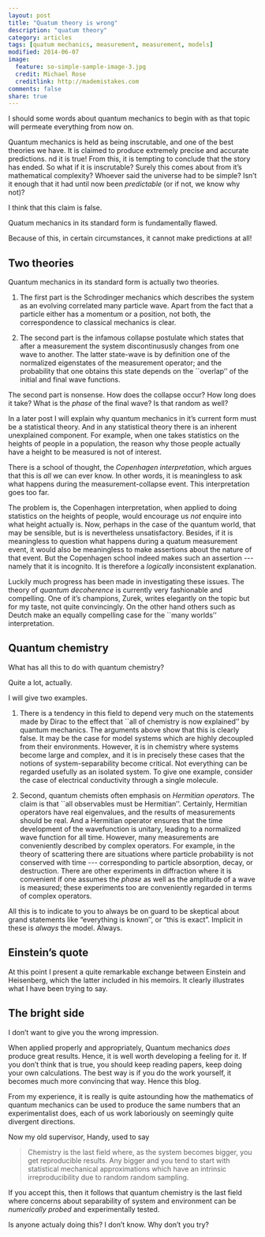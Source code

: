 ```yaml
---
layout: post
title: "Quatum theory is wrong"
description: "quatum theory"
category: articles
tags: [quatum mechanics, measurement, measurement, models]
modified: 2014-06-07
image:
  feature: so-simple-sample-image-3.jpg
  credit: Michael Rose
  creditlink: http://mademistakes.com
comments: false
share: true
---
```


I should some words about quantum mechanics to begin with as that topic
will permeate everything from now on.

Quantum mechanics is held as being inscrutable, and one of the best
theories we have. It is claimed to produce extremely precise and
accurate predictions. nd it is true! From this, it is tempting to
conclude that the story has ended. So what if it is inscrutable? Surely
this comes about from it’s mathematical complexity? Whoever said the
universe had to be simple? Isn’t it enough that it had until now been
_predictable_ (or if not, we know why not)?

I think that this claim is false.

Quatum mechanics in its standard form is fundamentally flawed.

Because of this, in certain circumstances, it cannot make predictions at
all!

## Two theories

Quantum mechanics in its standard form is actually two theories. 

1. The first part is the Schrodinger mechanics which describes the
   system as an evolving correlated many particle wave. Apart from the
   fact that a particle either has a momentum or a position, not both,
   the correspondence to classical mechanics is clear. 

2. The second part is the infamous collapse postulate which states that
   after a measurement the system discontinususly changes from one wave
   to another. The latter state-wave is by definition one of the
   normalized eigenstates of the measurement operator; and the
   probability that one obtains this state depends on the ``overlap’’ of
   the initial and final wave functions.

The second part is nonsense. How does the collapse occur? How long does
it take? What is the _phase_ of the final wave? Is that random as well?

In a later post I will explain why quantum mechanics in it’s current
form must be a statistical theory. And in any statistical theory there
is an inherent unexplained component. For example, when one takes
statistics on the heights of people in a population, the reason why
those people actually have a height to be measured is not of interest.

There is a school of thought, the *Copenhagen interpretation*, which
argues that this is _all_ we can ever know. In other words, it is
meaningless to ask what happens during the measurement-collapse event.
This interpretation goes too far. 

The problem is, the Copenhagen interpretation, when applied to doing
statistics on the heights of people, would encourage us _not_ enquire
into what height actually is. Now, perhaps in the case of the quantum
world, that may be sensible, but is is nevertheless unsatisfactory.
Besides, if it is meaningless to question what happens during a quatum
measurement event, it would also be meaningless to make assertions about
the nature of that event. But the Copenhagen school indeed makes such an
assertion --- namely that it is incognito. It is therefore a _logically_
inconsistent explanation.

Luckily much progress has been made in investigating these issues. The
theory of _quantum decoherence_ is currently very fashionable and
compelling. One of it’s champions, Zurek, writes elegantly on the topic
but for my taste, not quite convincingly. On the other hand others such
as Deutch make an equally compelling case for the ``many worlds’’
interpretation.

## Quantum chemistry

What has all this to do with quantum chemistry? 

Quite a lot, actually. 

I will give two examples.

1. There is a tendency in this field to depend very much on the
   statements made by Dirac to the effect that ``all of chemistry is now
   explained’’ by quantum mechanics. The arguments above show that this
   is clearly false. It may be the case for model systems which are
   highly decoupled from their environments. However, it is in chemistry
   where systems become large and complex, and it is in precisely these
   cases that the notions of system-separability become critical. Not
   everything can be regarded usefully as an isolated system. To give
   one example, consider the case of electrical conductivity through a
   single molecule. 

2. Second, quantum chemists often emphasis on _Hermitian operators_. The
   claim is that ``all observables must be Hermitian’’. Certainly,
   Hermitian operators have real eigenvalues, and the results of
   measurements should be real. And a Hermitian operator ensures that
   the time development of the wavefunction is unitary, leading to a
   normalized wave function for all time. However, many measurements are
   conveniently described by complex operators. For example, in the
   theory of scattering there are situations where particle probability
   is not conserved with time --- corresponding to particle absorption,
   decay, or destruction. There are other experiments in diffraction
   where it is convenient if one assumes the _phase_ as well as the
   amplitude of a wave is measured; these experiments too are
   conveniently regarded in terms of complex operators.

All this is to indicate to you to always be on guard to be skeptical
about grand statements like “everything is known’’, or “this is exact”.
Implicit in these is _always_ the model. Always.

## Einstein’s quote

At this point I present a quite remarkable exchange between Einstein and
Heisenberg, which the latter included in his memoirs. It clearly
illustrates what I have been trying to say.

## The bright side

I don’t want to give you the wrong impression.

When applied properly and appropriately, Quantum mechanics _does_
produce great results. Hence, it is well worth developing a feeling for
it. If you don’t think that is true, you should keep reading papers,
keep doing your own calculations. The best way is if you do the work
yourself, it becomes much more convincing that way. Hence this blog.

From my experience, it is really is quite astounding how the mathematics
of quantum mechanics can be used to produce the same numbers that an
experimentalist does, each of us work laboriously on seemingly quite
divergent directions.

Now my old supervisor, Handy, used to say

> Chemistry is the last field where, as the system becomes bigger, you get
> reproducible results. Any bigger and you tend to start with statistical
> mechanical approximations which have an intrinsic irreproducibility due to
> random random sampling.

If you accept this, then it follows that quantum chemistry is the last field
where concerns about separability of system and environment can be _numerically
probed_ and experimentally tested.

Is anyone actualy doing this? I don’t know. Why don’t you try?



